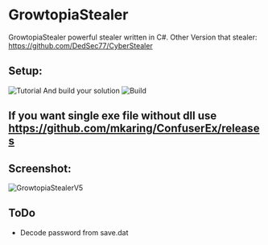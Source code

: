 # GrowtopiaStealer
GrowtopiaStealer powerful stealer written in C#.
Other Version that stealer: https://github.com/DedSec77/CyberStealer
## Setup:
![Tutorial](https://user-images.githubusercontent.com/65458800/129596033-3974eb92-e80a-455d-863a-f78238251f73.png)
And build your solution
![Build](https://user-images.githubusercontent.com/65458800/129596228-2725f054-e58d-40e1-8497-bb5b389e6ea4.jpg)
## If you want single exe file without dll use https://github.com/mkaring/ConfuserEx/releases
## Screenshot:
![GrowtopiaStealerV5](https://user-images.githubusercontent.com/65458800/129810186-de0523e4-84ea-4119-89f4-49f60a10f8a6.png)
## ToDo
- Decode password from save.dat
